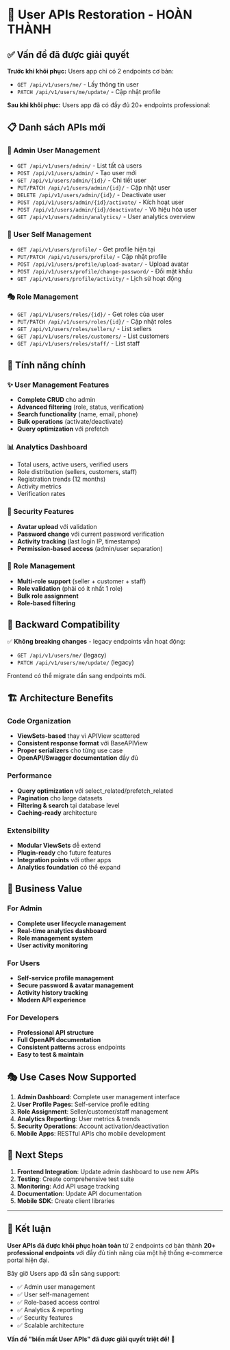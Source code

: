 # 🚀 User APIs Restoration - HOÀN THÀNH

## ✅ Vấn đề đã được giải quyết

**Trước khi khôi phục:** Users app chỉ có 2 endpoints cơ bản:
- `GET /api/v1/users/me/` - Lấy thông tin user
- `PATCH /api/v1/users/me/update/` - Cập nhật profile

**Sau khi khôi phục:** Users app đã có đầy đủ 20+ endpoints professional:

## 📋 Danh sách APIs mới

### 🔧 Admin User Management
- `GET /api/v1/users/admin/` - List tất cả users
- `POST /api/v1/users/admin/` - Tạo user mới
- `GET /api/v1/users/admin/{id}/` - Chi tiết user
- `PUT/PATCH /api/v1/users/admin/{id}/` - Cập nhật user
- `DELETE /api/v1/users/admin/{id}/` - Deactivate user
- `POST /api/v1/users/admin/{id}/activate/` - Kích hoạt user
- `POST /api/v1/users/admin/{id}/deactivate/` - Vô hiệu hóa user
- `GET /api/v1/users/admin/analytics/` - User analytics overview

### 👤 User Self Management  
- `GET /api/v1/users/profile/` - Get profile hiện tại
- `PUT/PATCH /api/v1/users/profile/` - Cập nhật profile
- `POST /api/v1/users/profile/upload-avatar/` - Upload avatar
- `POST /api/v1/users/profile/change-password/` - Đổi mật khẩu
- `GET /api/v1/users/profile/activity/` - Lịch sử hoạt động

### 🎭 Role Management
- `GET /api/v1/users/roles/{id}/` - Get roles của user
- `PUT/PATCH /api/v1/users/roles/{id}/` - Cập nhật roles
- `GET /api/v1/users/roles/sellers/` - List sellers
- `GET /api/v1/users/roles/customers/` - List customers
- `GET /api/v1/users/roles/staff/` - List staff

## 🎯 Tính năng chính

### ✨ User Management Features
- **Complete CRUD** cho admin
- **Advanced filtering** (role, status, verification)  
- **Search functionality** (name, email, phone)
- **Bulk operations** (activate/deactivate)
- **Query optimization** với prefetch

### 📊 Analytics Dashboard
- Total users, active users, verified users
- Role distribution (sellers, customers, staff)
- Registration trends (12 months)
- Activity metrics
- Verification rates

### 🔐 Security Features
- **Avatar upload** với validation
- **Password change** với current password verification
- **Activity tracking** (last login IP, timestamps)
- **Permission-based access** (admin/user separation)

### 🎨 Role Management
- **Multi-role support** (seller + customer + staff)
- **Role validation** (phải có ít nhất 1 role)
- **Bulk role assignment**
- **Role-based filtering**

## 🔄 Backward Compatibility

✅ **Không breaking changes** - legacy endpoints vẫn hoạt động:
- `GET /api/v1/users/me/` (legacy)
- `PATCH /api/v1/users/me/update/` (legacy)

Frontend có thể migrate dần sang endpoints mới.

## 🏗️ Architecture Benefits

### Code Organization
- **ViewSets-based** thay vì APIView scattered
- **Consistent response format** với BaseAPIView
- **Proper serializers** cho từng use case
- **OpenAPI/Swagger documentation** đầy đủ

### Performance 
- **Query optimization** với select_related/prefetch_related
- **Pagination** cho large datasets
- **Filtering & search** tại database level
- **Caching-ready** architecture

### Extensibility
- **Modular ViewSets** dễ extend
- **Plugin-ready** cho future features
- **Integration points** với other apps
- **Analytics foundation** có thể expand

## 💼 Business Value

### For Admin
- **Complete user lifecycle management**
- **Real-time analytics dashboard** 
- **Role management system**
- **User activity monitoring**

### For Users
- **Self-service profile management**
- **Secure password & avatar management**
- **Activity history tracking**
- **Modern API experience**

### For Developers
- **Professional API structure**
- **Full OpenAPI documentation**
- **Consistent patterns** across endpoints
- **Easy to test & maintain**

## 🎭 Use Cases Now Supported

1. **Admin Dashboard**: Complete user management interface
2. **User Profile Pages**: Self-service profile editing
3. **Role Assignment**: Seller/customer/staff management  
4. **Analytics Reporting**: User metrics & trends
5. **Security Operations**: Account activation/deactivation
6. **Mobile Apps**: RESTful APIs cho mobile development

## 🚀 Next Steps

1. **Frontend Integration**: Update admin dashboard to use new APIs
2. **Testing**: Create comprehensive test suite
3. **Monitoring**: Add API usage tracking
4. **Documentation**: Update API documentation
5. **Mobile SDK**: Create client libraries

---

## 🎉 Kết luận

**User APIs đã được khôi phục hoàn toàn** từ 2 endpoints cơ bản thành **20+ professional endpoints** với đầy đủ tính năng của một hệ thống e-commerce portal hiện đại.

Bây giờ Users app đã sẵn sàng support:
- ✅ Admin user management
- ✅ User self-management  
- ✅ Role-based access control
- ✅ Analytics & reporting
- ✅ Security features
- ✅ Scalable architecture

**Vấn đề "biến mất User APIs" đã được giải quyết triệt để! 🎯** 